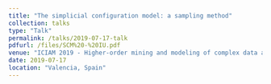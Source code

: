 ```yaml
---
title: "The simplicial configuration model: a sampling method"
collection: talks
type: "Talk"
permalink: /talks/2019-07-17-talk
pdfurl: /files/SCM%20-%20IU.pdf
venue: "ICIAM 2019 - Higher-order mining and modeling of complex data and complex systems"
date: 2019-07-17
location: "Valencia, Spain"
---
```

